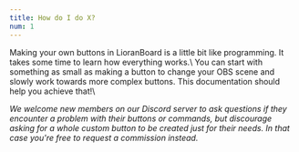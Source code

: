 ```yaml
---
title: How do I do X?
num: 1
---
```


Making your own buttons in LioranBoard is a little bit like programming. It takes some time to learn how everything works.\ 
You can start with something as small as making a button to change your OBS scene and slowly work towards more complex buttons.
This documentation should help you achieve that!\  


*We welcome new members on our Discord server to ask questions if they encounter a problem with their buttons or commands, but discourage asking for a whole custom button to be created just for their needs. In that case you're free to request a commission instead.*
 